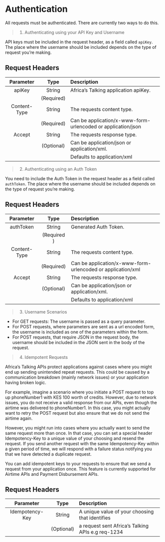 # Authentication

All requests must be authenticated. There are currently two ways to do this.

> 1. Authenticating using your API Key and Username

API keys must be included in the request header, as a field called `apiKey`. The place where the username should be included depends on the type of request you’re making.

## Request Headers

|  Parameter   |    Type    | Description                                                  |
| :----------: | :--------: | :----------------------------------------------------------- |
|    apiKey    |   String   | Africa’s Talking application apiKey.                         |
|              | (Required) |                                                              |
| Content-Type |   String   | The requests content type.                                   |
|              | (Required) | Can be application/x-www-form-urlencoded or application/json |
|    Accept    |   String   | The requests response type.                                  |
|              | (Optional) | Can be application/json or application/xml.                  |
|              |            | Defaults to application/xml                                  |

> 2. Authenticating using an Auth Token

You need to include the Auth Token in the request header as a field called `authToken`. The place where the username should be included depends on the type of request you’re making.

## Request Headers

|  Parameter   |    Type     | Description                                                 |
| :----------: | :---------: | :---------------------------------------------------------- |
|  authToken   |   String    | Generated Auth Token.                                       |
|              | (Required ) |                                                             |
| Content-Type |   String    | The requests content type.                                  |
|              | (Required)  | Can be application/x-www-form-urlencoded or application/xml |
|    Accept    |   String    | The requests response type.                                 |
|              | (Optional)  | Can be application/json or application/xml.                 |
|              |             | Defaults to application/xml                                 |

> 3. Username Scenarios

- For GET requests: The username is passed as a query parameter.
- For POST requests, where parameters are sent as a url encoded form, the username is included as one of the parameters within the form.
- For POST requests, that require JSON in the request body, the username should be included in the JSON sent in the body of the request.

> 4. Idempotent Requests

Africa’s Talking APIs protect applications against cases where you might end up sending unintended repeat requests. This could be caused by a communication breakdown (mainly network issues) or your application having broken logic.

For example, imagine a scenario where you initiate a POST request to top up phoneNumber1 with KES 100 worth of credits. However, due to network issues, you do not receive a valid response from our APIs, even though the airtime was delivered to phoneNumber1. In this case, you might actually want to retry the POST request but also ensure that we do not send the airtime again.

However, you might run into cases where you actually want to send the same request more than once. In that case, you can set a special header Idempotency-Key to a unique value of your choosing and resend the request. If you send another request with the same Idempotency-Key within a given period of time, we will respond with a failure status notifying you that we have detected a duplicate request.

You can add idempotent keys to your requests to ensure that we send a request from your application once. This feature is currently supported for Airtime APIs and Payment Disbursement APIs.

## Request Headers

|    Parameter    |    Type    | Description                                       |
| :-------------: | :--------: | :------------------------------------------------ |
| Idempotency-Key |   String   | A unique value of your choosing that identifies   |
|                 | (Optional) | a request sent Africa’s Talking APIs e.g req-1234 |
